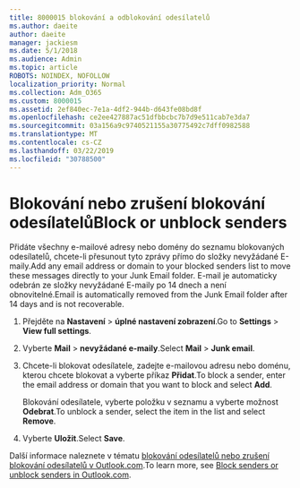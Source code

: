 ```yaml
---
title: 8000015 blokování a odblokování odesílatelů
ms.author: daeite
author: daeite
manager: jackiesm
ms.date: 5/1/2018
ms.audience: Admin
ms.topic: article
ROBOTS: NOINDEX, NOFOLLOW
localization_priority: Normal
ms.collection: Adm_O365
ms.custom: 8000015
ms.assetid: 2ef840ec-7e1a-4df2-944b-d643fe08bd8f
ms.openlocfilehash: ce2ee427887ac51dfbbcbc7b7d9e511cab7e3da7
ms.sourcegitcommit: 03a156a9c9740521155a30775492c7dff0982588
ms.translationtype: MT
ms.contentlocale: cs-CZ
ms.lasthandoff: 03/22/2019
ms.locfileid: "30788500"
---
```

# <a name="block-or-unblock-senders"></a><span data-ttu-id="0dfd1-102">Blokování nebo zrušení blokování odesílatelů</span><span class="sxs-lookup"><span data-stu-id="0dfd1-102">Block or unblock senders</span></span>

<span data-ttu-id="0dfd1-103">Přidáte všechny e-mailové adresy nebo domény do seznamu blokovaných odesílatelů, chcete-li přesunout tyto zprávy přímo do složky nevyžádané E-maily.</span><span class="sxs-lookup"><span data-stu-id="0dfd1-103">Add any email address or domain to your blocked senders list to move these messages directly to your Junk Email folder.</span></span> <span data-ttu-id="0dfd1-104">E-mail je automaticky odebrán ze složky nevyžádané E-maily po 14 dnech a není obnovitelné.</span><span class="sxs-lookup"><span data-stu-id="0dfd1-104">Email is automatically removed from the Junk Email folder after 14 days and is not recoverable.</span></span>
  
1. <span data-ttu-id="0dfd1-105">Přejděte na **Nastavení** \> **úplné nastavení zobrazení**.</span><span class="sxs-lookup"><span data-stu-id="0dfd1-105">Go to **Settings** \> **View full settings**.</span></span> 
    
2. <span data-ttu-id="0dfd1-106">Vyberte **Mail** \> **nevyžádané e-maily**.</span><span class="sxs-lookup"><span data-stu-id="0dfd1-106">Select **Mail** \> **Junk email**.</span></span> 
    
3. <span data-ttu-id="0dfd1-107">Chcete-li blokovat odesílatele, zadejte e-mailovou adresu nebo doménu, kterou chcete blokovat a vyberte příkaz **Přidat**.</span><span class="sxs-lookup"><span data-stu-id="0dfd1-107">To block a sender, enter the email address or domain that you want to block and select **Add**.</span></span> 
    
    <span data-ttu-id="0dfd1-108">Blokování odesílatele, vyberte položku v seznamu a vyberte možnost **Odebrat**.</span><span class="sxs-lookup"><span data-stu-id="0dfd1-108">To unblock a sender, select the item in the list and select **Remove**.</span></span>
    
4. <span data-ttu-id="0dfd1-109">Vyberte **Uložit**.</span><span class="sxs-lookup"><span data-stu-id="0dfd1-109">Select **Save**.</span></span> 
    
<span data-ttu-id="0dfd1-110">Další informace naleznete v tématu [blokování odesílatelů nebo zrušení blokování odesílatelů v Outlook.com](https://go.microsoft.com/fwlink/p/?linkid=873133).</span><span class="sxs-lookup"><span data-stu-id="0dfd1-110">To learn more, see [Block senders or unblock senders in Outlook.com](https://go.microsoft.com/fwlink/p/?linkid=873133).</span></span>
  

